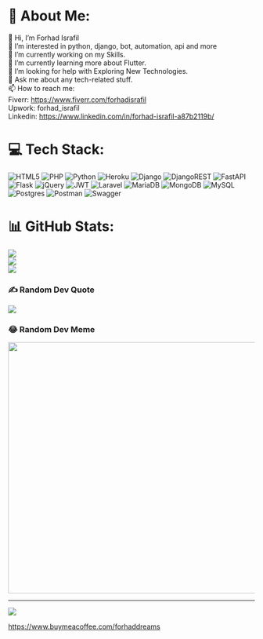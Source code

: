 # 💫 About Me:
👋 Hi, I’m Forhad Israfil\
👀 I’m interested in python, django, bot, automation, api and more\
🔭 I’m currently working on my Skills.\
🌱 I’m currently learning more about Flutter.\
🤔 I’m looking for help with Exploring New Technologies.\
💬 Ask me about any tech-related stuff.\
📫 How to reach me:\
Fiverr: https://www.fiverr.com/forhadisrafil \
Upwork: forhad_israfil \
Linkedin: https://www.linkedin.com/in/forhad-israfil-a87b2119b/


# 💻 Tech Stack:
![HTML5](https://img.shields.io/badge/html5-%23E34F26.svg?style=for-the-badge&logo=html5&logoColor=white) ![PHP](https://img.shields.io/badge/php-%23777BB4.svg?style=for-the-badge&logo=php&logoColor=white) ![Python](https://img.shields.io/badge/python-3670A0?style=for-the-badge&logo=python&logoColor=ffdd54) ![Heroku](https://img.shields.io/badge/heroku-%23430098.svg?style=for-the-badge&logo=heroku&logoColor=white) ![Django](https://img.shields.io/badge/django-%23092E20.svg?style=for-the-badge&logo=django&logoColor=white) ![DjangoREST](https://img.shields.io/badge/DJANGO-REST-ff1709?style=for-the-badge&logo=django&logoColor=white&color=ff1709&labelColor=gray) ![FastAPI](https://img.shields.io/badge/FastAPI-005571?style=for-the-badge&logo=fastapi) ![Flask](https://img.shields.io/badge/flask-%23000.svg?style=for-the-badge&logo=flask&logoColor=white) ![jQuery](https://img.shields.io/badge/jquery-%230769AD.svg?style=for-the-badge&logo=jquery&logoColor=white) ![JWT](https://img.shields.io/badge/JWT-black?style=for-the-badge&logo=JSON%20web%20tokens) ![Laravel](https://img.shields.io/badge/laravel-%23FF2D20.svg?style=for-the-badge&logo=laravel&logoColor=white) ![MariaDB](https://img.shields.io/badge/MariaDB-003545?style=for-the-badge&logo=mariadb&logoColor=white) ![MongoDB](https://img.shields.io/badge/MongoDB-%234ea94b.svg?style=for-the-badge&logo=mongodb&logoColor=white) ![MySQL](https://img.shields.io/badge/mysql-%2300f.svg?style=for-the-badge&logo=mysql&logoColor=white) ![Postgres](https://img.shields.io/badge/postgres-%23316192.svg?style=for-the-badge&logo=postgresql&logoColor=white) ![Postman](https://img.shields.io/badge/Postman-FF6C37?style=for-the-badge&logo=postman&logoColor=white) ![Swagger](https://img.shields.io/badge/-Swagger-%23Clojure?style=for-the-badge&logo=swagger&logoColor=white)
# 📊 GitHub Stats:
![](https://github-readme-stats.vercel.app/api?username=forhadisrafil&theme=dark&hide_border=false&include_all_commits=false&count_private=false)<br/>
![](https://github-readme-streak-stats.herokuapp.com/?user=forhadisrafil&theme=dark&hide_border=false)<br/>
![](https://github-readme-stats.vercel.app/api/top-langs/?username=forhadisrafil&theme=dark&hide_border=false&include_all_commits=false&count_private=false&layout=compact)

### ✍️ Random Dev Quote
![](https://quotes-github-readme.vercel.app/api?type=horizontal&theme=radical)

### 😂 Random Dev Meme
<img src="https://random-memer.herokuapp.com/" width="512px"/>

---
[![](https://visitcount.itsvg.in/api?id=forhadisrafil&icon=0&color=0)](https://visitcount.itsvg.in)


https://www.buymeacoffee.com/forhaddreams
<!---
ForhadIsrafil/ForhadIsrafil is a ✨ special ✨ repository because its `README.md` (this file) appears on your GitHub profile.
You can click the Preview link to take a look at your changes.
--->
